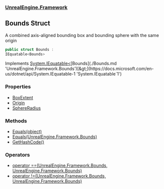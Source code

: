 ### [UnrealEngine.Framework](./UnrealEngine-Framework.md 'UnrealEngine.Framework')
## Bounds Struct
A combined axis-aligned bounding box and bounding sphere with the same origin  
```csharp
public struct Bounds :
IEquatable<Bounds>
```
Implements [System.IEquatable&lt;](https://docs.microsoft.com/en-us/dotnet/api/System.IEquatable-1 'System.IEquatable`1')[Bounds](./Bounds.md 'UnrealEngine.Framework.Bounds')[&gt;](https://docs.microsoft.com/en-us/dotnet/api/System.IEquatable-1 'System.IEquatable`1')  
### Properties
- [BoxExtent](./Bounds-BoxExtent.md 'UnrealEngine.Framework.Bounds.BoxExtent')
- [Origin](./Bounds-Origin.md 'UnrealEngine.Framework.Bounds.Origin')
- [SphereRadius](./Bounds-SphereRadius.md 'UnrealEngine.Framework.Bounds.SphereRadius')
### Methods
- [Equals(object)](./Bounds-Equals(object).md 'UnrealEngine.Framework.Bounds.Equals(object)')
- [Equals(UnrealEngine.Framework.Bounds)](./Bounds-Equals(Bounds).md 'UnrealEngine.Framework.Bounds.Equals(UnrealEngine.Framework.Bounds)')
- [GetHashCode()](./Bounds-GetHashCode().md 'UnrealEngine.Framework.Bounds.GetHashCode()')
### Operators
- [operator ==(UnrealEngine.Framework.Bounds, UnrealEngine.Framework.Bounds)](./Bounds-op_Equality(Bounds_Bounds).md 'UnrealEngine.Framework.Bounds.op_Equality(UnrealEngine.Framework.Bounds, UnrealEngine.Framework.Bounds)')
- [operator !=(UnrealEngine.Framework.Bounds, UnrealEngine.Framework.Bounds)](./Bounds-op_Inequality(Bounds_Bounds).md 'UnrealEngine.Framework.Bounds.op_Inequality(UnrealEngine.Framework.Bounds, UnrealEngine.Framework.Bounds)')
